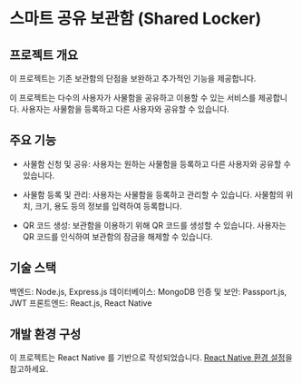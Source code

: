 # 스마트 공유 보관함 (Shared Locker)

## 프로젝트 개요

이 프로젝트는 기존 보관함의 단점을 보완하고 추가적인 기능을 제공합니다.

이 프로젝트는 다수의 사용자가 사물함을 공유하고 이용할 수 있는 서비스를 제공합니다. 사용자는 사물함을 등록하고 다른 사용자와 공유할 수 있습니다.

## 주요 기능

- 사물함 신청 및 공유: 사용자는 원하는 사물함을 등록하고 다른 사용자와 공유할 수 있습니다.

- 사물함 등록 및 관리: 사용자는 사물함을 등록하고 관리할 수 있습니다. 사물함의 위치, 크기, 용도 등의 정보를 입력하여 등록합니다.

- QR 코드 생성: 보관함을 이용하기 위해 QR 코드를 생성할 수 있습니다. 사용자는 QR 코드를 인식하여 보관함의 잠금을 해제할 수 있습니다. 

## 기술 스택

백엔드: Node.js, Express.js
데이터베이스: MongoDB
인증 및 보안: Passport.js, JWT
프론트엔드: React.js, React Native

## 개발 환경 구성

이 프로젝트는 React Native 를 기반으로 작성되었습니다. [React Native 환경 설정](https://reactnative.dev/docs/environment-setup)을 참고하세요.
